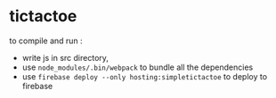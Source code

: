 # tictactoe

to compile and run :
- write js in src directory,
- use `node_modules/.bin/webpack` to bundle all the dependencies
- use `firebase deploy --only hosting:simpletictactoe` to deploy to firebase
